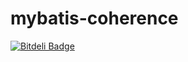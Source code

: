 mybatis-coherence
=================

[![Bitdeli Badge](https://d2weczhvl823v0.cloudfront.net/akhil/mybatis-coherence/trend.png)](https://bitdeli.com/free "Bitdeli Badge")

